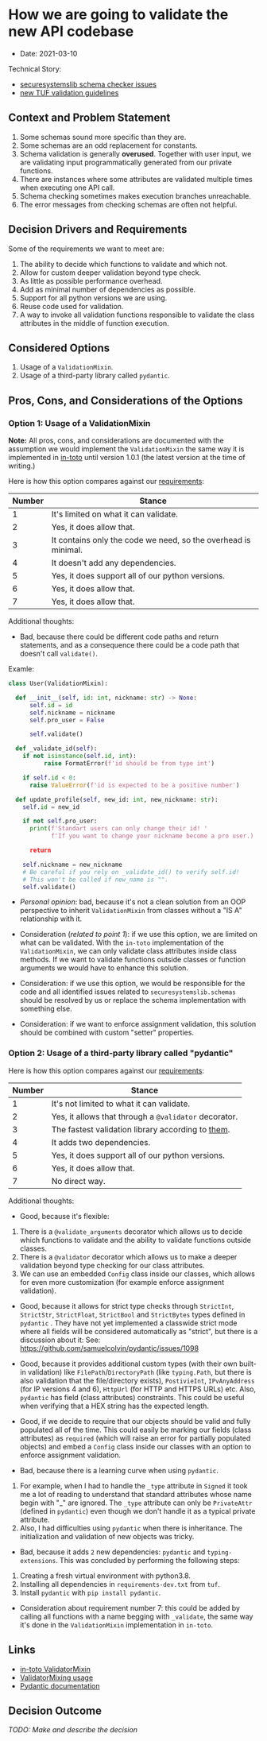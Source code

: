 # How we are going to validate the new API codebase

* Date: 2021-03-10

Technical Story:
- [securesystemslib schema checker issues](https://github.com/secure-systems-lab/securesystemslib/issues/183)
- [new TUF validation guidelines](https://github.com/theupdateframework/tuf/issues/1130)

## Context and Problem Statement

1. Some schemas sound more specific than they are.
2. Some schemas are an odd replacement for constants.
3. Schema validation is generally **overused**. Together with user input,
we are validating input programmatically generated from our private functions.
4. There are instances where some attributes are validated multiple times
when executing one API call.
5. Schema checking sometimes makes execution branches unreachable.
6. The error messages from checking schemas are often not helpful.

## Decision Drivers and Requirements
Some of the requirements we want to meet are:
1. The ability to decide which functions to validate and which not.
2. Allow for custom deeper validation beyond type check.
3. As little as possible performance overhead.
4. Add as minimal number of dependencies as possible.
5. Support for all python versions we are using.
6. Reuse code used for validation.
7. A way to invoke all validation functions responsible to validate the class
attributes in the middle of function execution.

## Considered Options
1. Usage of a `ValidationMixin`.
2. Usage of a third-party library called `pydantic`.

## Pros, Cons, and Considerations of the Options

### Option 1: Usage of a ValidationMixin

**Note:** All pros, cons, and considerations are documented with the assumption
we would implement the `ValidationMixin` the same way it is implemented in
[in-toto](https://github.com/in-toto) until version 1.0.1 (the latest
version at the time of writing.)

Here is how this option compares against our
[requirements](#decision-drivers-and-requirements):

| Number      | Stance |
| ----------- | ----------- |
| 1 | It's limited on what it can validate.  |
| 2   | Yes, it does allow that. |
| 3   | It contains only the code we need, so the overhead is minimal. |
| 4   | It doesn't add any dependencies.        |
| 5   | Yes, it does support all of our python versions.      |
| 6   | Yes, it does allow that.  |
| 7   | Yes, it does allow that. |

Additional thoughts:

* Bad, because there could be different code paths and return statements, and as
a consequence there could be a code path that doesn't call `validate()`.

Examle:
```python
class User(ValidationMixin):

  def __init__(self, id: int, nickname: str) -> None:
      self.id = id
      self.nickname = nickname
      self.pro_user = False

      self.validate()

  def _validate_id(self):
    if not isinstance(self.id, int):
          raise FormatError(f'id should be from type int')

    if self.id < 0:
      raise ValueError(f'id is expected to be a positive number')

  def update_profile(self, new_id: int, new_nickname: str):
    self.id = new_id

    if not self.pro_user:
      print(f'Standart users can only change their id! '
            f'If you want to change your nickname become a pro user.)

      return

    self.nickname = new_nickname
    # Be careful if you rely on _validate_id() to verify self.id!
    # This won't be called if new_name is "".
    self.validate()
```

* *Personal opinion*: bad, because it's not a clean solution from an OOP
perspective to inherit `ValidationMixin` from classes without a "IS A"
relationship with it.

* Consideration (*related to point 1*): if we use this option, we are limited on
what can be validated.
With the `in-toto` implementation of the `ValidationMixin`, we can only validate
class attributes inside class methods.
If we want to validate functions outside classes or function arguments we would
have to enhance this solution.

* Consideration: if we use this option, we would be responsible for the code
and all identified issues related to `securesystemslib.schemas` should be
resolved by us or replace the schema implementation with something else.

* Consideration: if we want to enforce assignment validation, this solution
should be combined with custom "setter" properties.

### Option 2: Usage of a third-party library called "pydantic"

Here is how this option compares against our
[requirements](#decision-drivers-and-requirements):

| Number      | Stance |
| ----------- | ----------- |
| 1 | It's not limited to what it can validate.  |
| 2   | Yes, it allows that through a `@validator` decorator. |
| 3   | The fastest validation library according to [them](https://pydantic-docs.helpmanual.io/benchmarks/).  |
| 4   | It adds two dependencies. |
| 5   | Yes, it does support all of our python versions. |
| 6   | Yes, it does allow that.  |
| 7   | No direct way. |

Additional thoughts:

* Good, because it's flexible:
1. There is a `@validate_arguments` decorator which allows us to decide which
functions to validate and the ability to validate functions outside classes.
2. There is a `@validator` decorator which allows us to make a deeper validation
beyond type checking for our class attributes.
3. We can use an embedded `Config` class inside our classes, which allows for
even more customization (for example enforce assignment validation).

* Good, because it allows for strict type checks through `StrictInt`, `StrictStr`,
`StrictFloat`, `StrictBool` and `StrictBytes` types defined in `pydantic` .
They have not yet implemented a classwide strict mode where all fields will be
considered automatically as "strict", but there is a discussion about it:
See: https://github.com/samuelcolvin/pydantic/issues/1098

* Good, because it provides additional custom types (with their own built-in
validation) like `FilePath`/`DirectoryPath` (like `typing.Path`, but there is also
validation that the file/directory exists), `PostivieInt`, `IPvAnyAddress`
(for IP versions 4 and 6), `HttpUrl` (for HTTP and HTTPS URLs) etc.
Also, `pydantic` has field (class attributes) constraints. This could be useful
when verifying that a HEX string has the expected length.

* Good, if we decide to require that our objects should be valid and fully
populated all of the time. This could easily be marking our fields (class
attributes) as `required` (which will raise an error for partially populated
objects) and embed a `Config` class inside our classes with an option to enforce
assignment validation.

* Bad, because there is a learning curve when using `pydantic`.
1. For example, when I had to handle the `_type` attribute in `Signed` it took me
a lot of reading to understand that standard attributes whose name begin with
"_" are ignored. The `_type` attribute can only be `PrivateAttr`
(defined in `pydantic`) even though we don't handle it as a typical private
attribute.
2. Also, I had difficulties using `pydantic` when there is inheritance.
The initialization and validation of new objects was tricky.

* Bad, because it adds `2` new dependencies: `pydantic` and `typing-extensions`.
This was concluded by performing the following steps:
1. Creating a fresh virtual environment with python3.8.
2. Installing all dependencies in `requirements-dev.txt` from `tuf`.
3. Install `pydantic` with `pip install pydantic`.

* Consideration about requirement number 7: this could be added by calling all
functions with a name begging with `_validate`, the same way it's done in the
`ValidationMixin` implementation in `in-toto`.

## Links
* [in-toto ValidatorMixin](https://github.com/in-toto/in-toto/blob/74da7a/in_toto/models/common.py#L27-L40)
* [ValidatorMixing usage](https://github.com/in-toto/in-toto/blob/74da7a/in_toto/models/layout.py#L420-L438)
* [Pydantic documentation](https://pydantic-docs.helpmanual.io/)

## Decision Outcome

*TODO: Make and describe the decision*
